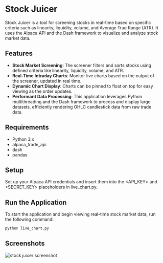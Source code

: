 # Stock Juicer

Stock Juicer is a tool for screening stocks in real-time based on specific criteria such as linearity, liquidity, volume, and Average True Range (ATR). It uses the Alpaca API and the Dash framework to visualize and analyze stock market data.

## Features

- **Stock Market Screening**: The screener filters and sorts stocks using defined criteria like linearity, liquidity, volume, and ATR.
- **Real-Time Intraday Charts**: Monitor live charts based on the output of the screener, updated in real time.
- **Dynamic Chart Display**: Charts can be pinned to float on top for easy viewing as the order updates.
- **Performant Data Processing**: This application leverages Python multithreading and the Dash framework to process and display large datasets, efficiently rendering OHLC candlestick data from raw trade data.

## Requirements

- Python 3.x
- alpaca_trade_api
- dash
- pandas

## Setup

Set up your Alpaca API credentials and insert them into the <API_KEY> and <SECRET_KEY> placeholders in live_chart.py.


## Run the Application

To start the application and begin viewing real-time stock market data, run the following command:

```bash
python live_chart.py
```

## Screenshots
![stock juicer screenshot](https://github.com/user-attachments/assets/2d6e4b48-46c0-4ff6-9bb3-2437c52abf30)
